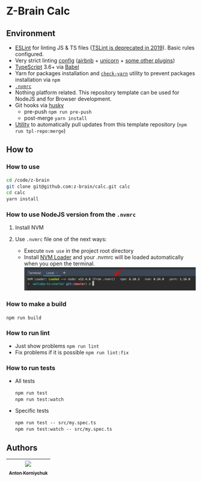 # Z-Brain Calc

## Environment

* [ESLint](https://eslint.org) for linting JS & TS files ([TSLint is deprecated in 2019](https://github.com/palantir/tslint#tslint)). Basic rules configured.
* Very strict linting [config](/src/.eslintrc.js) ([airbnb](https://www.npmjs.com/package/eslint-config-airbnb-base) + [unicorn](https://www.npmjs.com/package/eslint-plugin-unicorn) + [some other plugins](/src/.eslintrc.js#L11))
* [TypeScript](http://typescriptlang.org/) 3.6+ via [Babel](https://babeljs.io/docs/en/babel-preset-typescript)
* Yarn for packages installation and [`check-yarn`](/tools/check-yarn.js) utility to prevent packages installation via `npm`
* [`.nvmrc`](https://github.com/nvm-sh/nvm#nvmrc)
* Nothing platform related. This repository template can be used for NodeJS and for Browser development.
* Git hooks via [husky](https://www.npmjs.com/package/husky)
    * pre-push `npm run pre-push`
    * post-merge `yarn install`
* [Utility](/tools/merge-with-repository-template.sh) to automatically pull updates from this template repository (`npm run tpl-repo:merge`)

## How to

### How to use

```sh
cd /code/z-brain
git clone git@github.com:z-brain/calc.git calc
cd calc
yarn install
```

### How to use NodeJS version from the `.nvmrc`

1. Install NVM
2. Use `.nvmrc` file one of the next ways:

    * Execute `nvm use` in the project root directory
    * Install [NVM Loader](https://github.com/korniychuk/ankor-shell) and your .nvmrc will be loaded automatically when you open the terminal.
      ![NVM Loader demo](./resources/readme.nvm-loader.png)

### How to make a build

`npm run build`

### How to run lint

* Just show problems `npm run lint`
* Fix problems if it is possible `npm run lint:fix`

### How to run tests

* All tests

  `npm run test`  
  `npm run test:watch`
* Specific tests

  `npm run test -- src/my.spec.ts`  
  `npm run test:watch -- src/my.spec.ts`

## Authors

| [<img src="https://www.korniychuk.pro/avatar.jpg" width="100px;"/><br /><sub>Anton Korniychuk</sub>](https://korniychuk.pro) |
| :---: |
